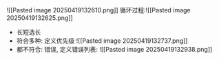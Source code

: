 ![[Pasted image 20250419132610.png]] 
循环过程:![[Pasted image 20250419132625.png]]
- 长短选长
- 符合多种: 定义优先级 ![[Pasted image 20250419132737.png]]
- 都不符合: 错误, 定义错误列表: ![[Pasted image 20250419132938.png]]